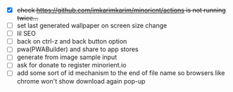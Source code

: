 - [x] ~~check <https://github.com/imkarimkarim/minorient/actions> is not running twice...~~
- [ ] set last generated wallpaper on screen size change
- [ ] lil SEO
- [ ] back on ctrl-z and back button option
- [ ] pwa(PWABuilder) and share to app stores
- [ ] generate from image sample input
- [ ] ask for donate to register minorient.io
- [ ] add some sort of id mechanism to the end of file name so browsers like chrome won't show download again pop-up 
